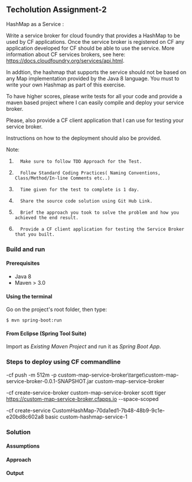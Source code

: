 ## Techolution Assignment-2

HashMap as a Service :
 
 Write a service broker for cloud foundry that provides a HashMap to be used by CF applications.
Once the service broker is registered on CF any application developed for CF should be able to use the service.
More information about CF services brokers, see here: https://docs.cloudfoundry.org/services/api.html.
 
 
In addtion, the hashmap that supports the service should not be based on any Map implementation provided by the Java 8 language.
You must to write your own Hashmap as part of this exercise.
 
To have higher scores, please write tests for all your code and provide a maven based project where I can easily compile and deploy your service broker.
 
Please, also provide a CF client application that I can use for testing your service broker.
 
Instructions on how to the deployment should also be provided.
 
Note:
1.       Make sure to follow TDD Approach for the Test.
2.       Follow Standard Coding Practices( Naming Conventions, Class/Method/In-line Comments etc..)
3.       Time given for the test to complete is 1 day.
4.       Share the source code solution using Git Hub Link.
5.       Brief the approach you took to solve the problem and how you achieved the end result.
6.       Provide a CF client application for testing the Service Broker that you built.


### Build and run


#### Prerequisites

- Java 8
- Maven > 3.0

#### Using the terminal

Go on the project's root folder, then type:

    $ mvn spring-boot:run

#### From Eclipse (Spring Tool Suite)

Import as *Existing Maven Project* and run it as *Spring Boot App*.

### Steps to deploy using CF commandline

-cf push -m 512m -p custom-map-service-broker\target\custom-map-service-broker-0.0.1-SNAPSHOT.jar custom-map-service-broker

-cf create-service-broker custom-map-service-broker scott tiger https://custom-map-service-broker.cfapps.io --space-scoped

-cf create-service CustomHashMap-70da1ed1-7b48-48b9-9c1e-e20bd8c602a8 basic custom-hashmap-service-1


### Solution

#### Assumptions

#### Approach


#### Output

